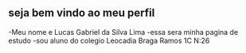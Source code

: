 ## seja bem vindo ao meu perfil
-Meu nome e Lucas Gabriel da Silva Lima
-essa sera minha pagina de estudo
-sou aluno do colegio Leocadia Braga Ramos
1C N:26
